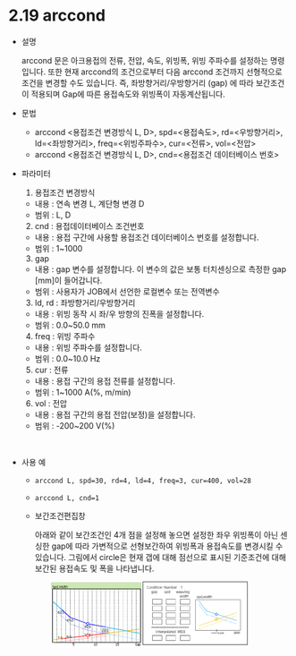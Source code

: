 ﻿# 2.19 arccond

- 설명
    
    arccond 문은 아크용접의 전류, 전압, 속도, 위빙폭, 위빙 주파수를 설정하는 명령입니다. 또한 현재 arccond의 조건으로부터 다음 arccond 조건까지 선형적으로 조건을 변경할 수도 있습니다. 즉, 좌방향거리/우방향거리 (gap) 에 따라 보간조건이 적용되며 Gap에 따른 용접속도와 위빙폭이 자동계산됩니다. 


- 문법
  
    - arccond <용접조건 변경방식 L, D>, spd=<용접속도>, rd=<우방향거리>, ld=<좌방향거리>, freq=<위빙주파수>, cur=<전류>, vol=<전압>
    - arccond <용접조건 변경방식 L, D>, cnd=<용접조건 데이터베이스 번호>

- 파라미터
  
   1) 용접조건 변경방식
     - 내용 : 연속 변경 L, 계단형 변경 D
     - 범위 : L, D
   
   2) cnd : 용접데이터베이스 조건번호
     - 내용 : 용접 구간에 사용할 용접조건 데이터베이스 번호를 설정합니다.
     - 범위 : 1~1000

   3) gap
     - 내용 : gap 변수를 설정합니다. 이 변수의 값은 보통 터치센싱으로 측정한 gap [mm]이 들어갑니다.
     - 범위 : 사용자가 JOB에서 선언한 로컬변수 또는 전역변수

   3) ld, rd : 좌방향거리/우방향거리
     - 내용 : 위빙 동작 시 좌/우 방향의 진폭을 설정합니다.
     - 범위 : 0.0~50.0 mm

   4) freq : 위빙 주파수
     - 내용 : 위빙 주파수를 설정합니다.
     - 범위 : 0.0~10.0 Hz
      
   5) cur : 전류
     - 내용 : 용접 구간의 용접 전류를 설정합니다.
     - 범위 : 1~1000 A(%, m/min)
   
   6) vol : 전압
     - 내용 : 용접 구간의 용접 전압(보정)을 설정합니다.
     - 범위 : -200~200 V(%)

</br>  

- 사용 예
  
   - ```arccond L, spd=30, rd=4, ld=4, freq=3, cur=400, vol=28```
   - ```arccond L, cnd=1```
   - 보간조건편집창 

     아래와 같이 보간조건인 4개 점을 설정해 놓으면 설정한 좌우 위빙폭이 아닌 센싱한 gap에 따라 가변적으로 선형보간하여 위빙폭과 용접속도를 변경시킬 수 있습니다. 그림에서 circle은 현재 갭에 대해 점선으로 표시된 기준조건에 대해 보간된 용접속도 및 폭을 나타냅니다.

<p align="center">
 <img src="../_assets/arc_cond.png" width="70%"></img>
</p>

